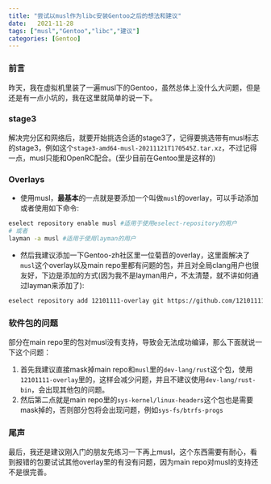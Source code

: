 ```yaml
---
title: "尝试以musl作为libc安装Gentoo之后的想法和建议"
date:   2021-11-28
tags: ["musl","Gentoo","libc","建议"]
categories: [Gentoo]
---
```


### 前言
昨天，我在虚拟机里装了一遍musl下的Gentoo，虽然总体上没什么大问题，但是还是有一点小坑的，我在这里就简单的说一下。

### stage3
解决完分区和网络后，就要开始挑选合适的stage3了，记得要挑选带有musl标志的stage3，例如这个`stage3-amd64-musl-20211121T170545Z.tar.xz`，不过记得一点，musl只能和OpenRC配合。(至少目前在Gentoo里是这样的)

### Overlays
- 使用musl，**最基本**的一点就是要添加一个叫做`musl`的overlay，可以手动添加或者使用如下命令:
```bash
eselect repository enable musl #适用于使用eselect-repository的用户
# 或者
layman -a musl #适用于使用layman的用户
```
- 然后我建议添加一下Gentoo-zh社区里一位菊苣的overlay，这里面解决了`musl`这个overlay以及main repo里都有问题的包，并且对全局clang用户也很友好，下边是添加的方式(因为我不是layman用户，不太清楚，就不讲如何通过layman来添加了):
```bash
eselect repository add 12101111-overlay git https://github.com/12101111/overlay.git
```

### 软件包的问题
部分在main repo里的包对musl没有支持，导致会无法成功编译，那么下面就说一下这个问题：
1. 首先我建议直接mask掉main repo和`musl`里的`dev-lang/rust`这个包，使用`12101111-overlay`里的，这样会减少问题，并且不建议使用`dev-lang/rust-bin`，会出现其他包的问题。
2. 然后第二点就是main repo里的`sys-kernel/linux-headers`这个包也是需要mask掉的，否则部分包将会出现问题，例如`sys-fs/btrfs-progs`

### 尾声
最后，我还是建议刚入门的朋友先练习一下再上musl，这个东西需要有耐心，看到报错的包要试试其他overlay里的有没有问题，因为main repo对musl的支持还不是很完善。

